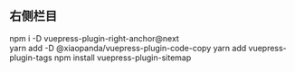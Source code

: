 ## 右侧栏目
npm i -D vuepress-plugin-right-anchor@next   
yarn add -D @xiaopanda/vuepress-plugin-code-copy
yarn add vuepress-plugin-tags
npm install vuepress-plugin-sitemap

